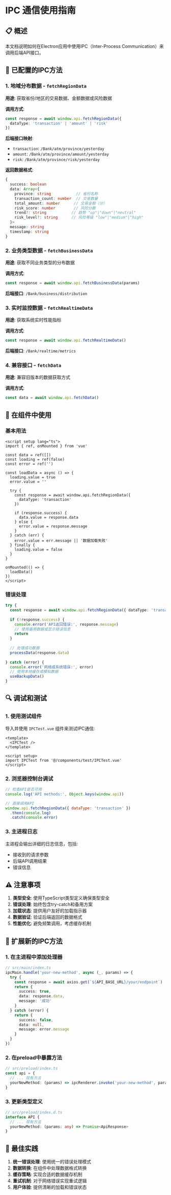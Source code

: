 # IPC 通信使用指南

## 📋 概述

本文档说明如何在Electron应用中使用IPC（Inter-Process Communication）来调用后端API接口。

## 🔧 已配置的IPC方法

### 1. 地域分布数据 - `fetchRegionData`

**用途**: 获取省份/地区的交易数据、金额数据或风险数据

**调用方式**:
```typescript
const response = await window.api.fetchRegionData({ 
  dataType: 'transaction' | 'amount' | 'risk' 
})
```

**后端接口映射**:
- `transaction`: `/Bank/atm/province/yesterday`
- `amount`: `/Bank/atm/province/amount/yesterday`  
- `risk`: `/Bank/atm/province/risk/yesterday`

**返回数据格式**:
```typescript
{
  success: boolean
  data: Array<{
    province: string           // 省份名称
    transaction_count: number  // 交易数量
    total_amount: number      // 交易金额（分）
    risk_score: number        // 风险分数
    trend?: string           // 趋势 "up"|"down"|"neutral"
    risk_level?: string      // 风险等级 "low"|"medium"|"high"
  }>
  message: string
  timestamp: string
}
```

### 2. 业务类型数据 - `fetchBusinessData`

**用途**: 获取不同业务类型的分布数据

**调用方式**:
```typescript
const response = await window.api.fetchBusinessData(params)
```

**后端接口**: `/Bank/business/distribution`

### 3. 实时监控数据 - `fetchRealtimeData`

**用途**: 获取系统实时性能指标

**调用方式**:
```typescript
const response = await window.api.fetchRealtimeData()
```

**后端接口**: `/Bank/realtime/metrics`

### 4. 兼容接口 - `fetchData`

**用途**: 兼容旧版本的数据获取方式

**调用方式**:
```typescript
const data = await window.api.fetchData()
```

## 🎯 在组件中使用

### 基本用法

```vue
<script setup lang="ts">
import { ref, onMounted } from 'vue'

const data = ref([])
const loading = ref(false)
const error = ref('')

const loadData = async () => {
  loading.value = true
  error.value = ''
  
  try {
    const response = await window.api.fetchRegionData({ 
      dataType: 'transaction' 
    })
    
    if (response.success) {
      data.value = response.data
    } else {
      error.value = response.message
    }
  } catch (err) {
    error.value = err.message || '数据加载失败'
  } finally {
    loading.value = false
  }
}

onMounted(() => {
  loadData()
})
</script>
```

### 错误处理

```typescript
try {
  const response = await window.api.fetchRegionData({ dataType: 'transaction' })
  
  if (!response.success) {
    console.error('API返回错误:', response.message)
    // 使用备用数据或显示错误信息
    return
  }
  
  // 处理成功数据
  processData(response.data)
  
} catch (error) {
  console.error('网络或系统错误:', error)
  // 使用本地缓存或模拟数据
  useBackupData()
}
```

## 🔍 调试和测试

### 1. 使用测试组件

导入并使用 `IPCTest.vue` 组件来测试IPC通信:

```vue
<template>
  <IPCTest />
</template>

<script setup>
import IPCTest from '@/components/test/IPCTest.vue'
</script>
```

### 2. 浏览器控制台调试

```javascript
// 检查API是否可用
console.log('API methods:', Object.keys(window.api))

// 直接调用API
window.api.fetchRegionData({ dataType: 'transaction' })
  .then(console.log)
  .catch(console.error)
```

### 3. 主进程日志

主进程会输出详细的日志信息，包括:
- 接收到的请求参数
- 后端API调用结果
- 错误信息

## ⚠️ 注意事项

1. **类型安全**: 使用TypeScript类型定义确保类型安全
2. **错误处理**: 始终包含try-catch和备用方案
3. **加载状态**: 提供用户友好的加载指示器
4. **数据验证**: 验证后端返回的数据格式
5. **性能优化**: 避免频繁调用，考虑缓存机制

## 🚀 扩展新的IPC方法

### 1. 在主进程中添加处理器

```typescript
// src/main/index.ts
ipcMain.handle('your-new-method', async (_, params) => {
  try {
    const response = await axios.get(`${API_BASE_URL}/your/endpoint`)
    return {
      success: true,
      data: response.data,
      message: '成功'
    }
  } catch (error) {
    return {
      success: false,
      data: null,
      message: error.message
    }
  }
})
```

### 2. 在preload中暴露方法

```typescript
// src/preload/index.ts
const api = {
  // ... 现有方法
  yourNewMethod: (params) => ipcRenderer.invoke('your-new-method', params)
}
```

### 3. 更新类型定义

```typescript
// src/preload/index.d.ts
interface API {
  // ... 现有方法
  yourNewMethod: (params: any) => Promise<ApiResponse>
}
```

## 📝 最佳实践

1. **统一错误处理**: 使用统一的错误处理模式
2. **数据转换**: 在组件中处理数据格式转换
3. **缓存策略**: 实现合适的数据缓存机制
4. **重试机制**: 对于网络错误实现重试逻辑
5. **用户体验**: 提供清晰的加载和错误状态
